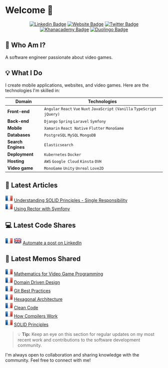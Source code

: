 # Welcome 👋
<div align="center">

[![Linkedin Badge](https://img.shields.io/badge/-Tanguy_Chenier-blue?style=for-the-badge&logo=Linkedin&logoColor=white&link=https://www.linkedin.com/in/tanguy-chenier/)](https://www.linkedin.com/in/tanguy-chenier/)
[![Website Badge](https://img.shields.io/badge/-TanSoftware-47CCCC?style=for-the-badge&logo=Google-Chrome&logoColor=white&link=https://www.tansoftware.com)](https://www.tansoftware.com)
[![Twitter Badge](https://img.shields.io/badge/-@ChenierTanguy-1ca0f1?style=for-the-badge&logo=twitter&logoColor=white&link=https://twitter.com/ChenierTanguy)](https://twitter.com/ChenierTanguy)
[![Khanacademy Badge](https://img.shields.io/badge/-Khan_Academy-14BF96?style=for-the-badge&logo=khanacademy&logoColor=white&link=https://fr.khanacademy.org/profile/tanguychenier)](https://fr.khanacademy.org/profile/tanguychenier)
[![Duolingo Badge](https://img.shields.io/badge/-Duolingo-yellow?style=for-the-badge&logo=duolingo&logoColor=white&link=https://www.duolingo.com/profile/tchenier)](https://www.duolingo.com/profile/tchenier)

</div>

## 🚀 Who Am I?

A software engineer passionate about video games.

## 💡 What I Do

I create mobile applications, websites, and video games. Here are the technologies I'm skilled in:

| Domain             | Technologies                                                                                                 |
|--------------------|--------------------------------------------------------------------------------------------------------------|
| **Front-end**      | `Angular` `React` `Vue` `Nuxt` `JavaScript` `(Vanilla` `TypeScript` `jQuery)`                                |
| **Back-end**       | `Django` `Spring` `Laravel` `Symfony`                                                                        |
| **Mobile**         | `Xamarin` `React Native` `Flutter` `MonoGame`                                                                |
| **Databases**      | `PostgreSQL` `MySQL` `MongoDB`                                                                               |
| **Search Engines** | `Elasticsearch`                                                                                              |
| **Deployment**     | `Kubernetes` `Docker`                                                                                        |
| **Hosting**        | `AWS` `Google Cloud` `Kinsta` `OVH`                                                                          |
| **Video game**     | `MonoGame` `Unity` `Unreal` `Love2D`                                                                         |

## 📘 Latest Articles

![FR](https://raw.githubusercontent.com/gosquared/flags/master/flags/flags/shiny/24/France.png) [Understanding SOLID Principles - Single Responsibility](https://tansoftware.com/community/article/comprendre-les-principes-solid---s)  
![FR](https://raw.githubusercontent.com/gosquared/flags/master/flags/flags/shiny/24/France.png) [Using Rector with Symfony](https://tansoftware.com/community/article/utiliser-rector-avec-symfony)

## 💻 Latest Code Shares

![FR](https://raw.githubusercontent.com/gosquared/flags/master/flags/flags/shiny/24/France.png) ![UK](https://raw.githubusercontent.com/gosquared/flags/master/flags/flags/shiny/24/United-Kingdom.png) [Automate a post on LinkedIn](https://github.com/Tan-Software/automate-linkedin-posting)

## 📝 Latest Memos Shared

![FR](https://raw.githubusercontent.com/gosquared/flags/master/flags/flags/shiny/24/France.png) [Mathematics for Video Game Programming](https://github.com/Tan-Software/Mathematiques-pour-la-programmation-de-jeux-video)  
![FR](https://raw.githubusercontent.com/gosquared/flags/master/flags/flags/shiny/24/France.png) [Domain Driven Design](https://github.com/Tan-Software/domain-driven-design)  
![FR](https://raw.githubusercontent.com/gosquared/flags/master/flags/flags/shiny/24/France.png) [Git Best Practices](https://github.com/Tan-Software/bonnes-pratiques-git)  
![FR](https://raw.githubusercontent.com/gosquared/flags/master/flags/flags/shiny/24/France.png) [Hexagonal Architecture](https://github.com/Tan-Software/clean-architecture-hexagonale)  
![FR](https://raw.githubusercontent.com/gosquared/flags/master/flags/flags/shiny/24/France.png) [Clean Code](https://github.com/Tan-Software/clean-code)  
![FR](https://raw.githubusercontent.com/gosquared/flags/master/flags/flags/shiny/24/France.png) [How Compilers Work](https://github.com/Tan-Software/fonctionnement-compilateur)  
![FR](https://raw.githubusercontent.com/gosquared/flags/master/flags/flags/shiny/24/France.png) [SOLID Principles](https://github.com/Tan-Software/les-principes-solid)

> 💡 **Tip:** Keep an eye on this section for regular updates on my most recent work and contributions to the software development community.


I'm always open to collaboration and sharing knowledge with the community. Feel free to connect with me!
